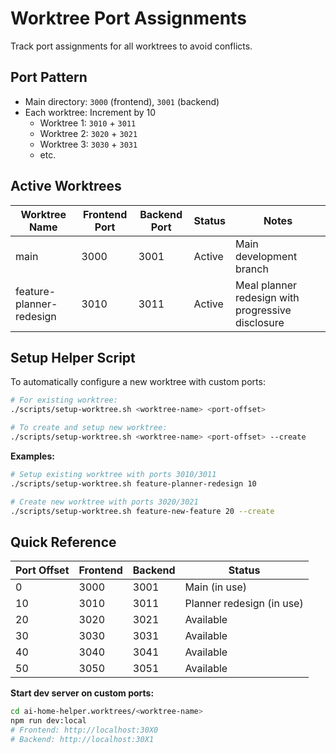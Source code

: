 # Worktree Port Assignments

Track port assignments for all worktrees to avoid conflicts.

## Port Pattern
- Main directory: `3000` (frontend), `3001` (backend)
- Each worktree: Increment by 10
  - Worktree 1: `3010` + `3011`
  - Worktree 2: `3020` + `3021`
  - Worktree 3: `3030` + `3031`
  - etc.

## Active Worktrees

| Worktree Name | Frontend Port | Backend Port | Status | Notes |
|---------------|---------------|--------------|--------|-------|
| main | 3000 | 3001 | Active | Main development branch |
| feature-planner-redesign | 3010 | 3011 | Active | Meal planner redesign with progressive disclosure |

## Setup Helper Script

To automatically configure a new worktree with custom ports:

```bash
# For existing worktree:
./scripts/setup-worktree.sh <worktree-name> <port-offset>

# To create and setup new worktree:
./scripts/setup-worktree.sh <worktree-name> <port-offset> --create
```

**Examples:**
```bash
# Setup existing worktree with ports 3010/3011
./scripts/setup-worktree.sh feature-planner-redesign 10

# Create new worktree with ports 3020/3021
./scripts/setup-worktree.sh feature-new-feature 20 --create
```

## Quick Reference

| Port Offset | Frontend | Backend | Status |
|-------------|----------|---------|--------|
| 0 | 3000 | 3001 | Main (in use) |
| 10 | 3010 | 3011 | Planner redesign (in use) |
| 20 | 3020 | 3021 | Available |
| 30 | 3030 | 3031 | Available |
| 40 | 3040 | 3041 | Available |
| 50 | 3050 | 3051 | Available |

**Start dev server on custom ports:**
```bash
cd ai-home-helper.worktrees/<worktree-name>
npm run dev:local
# Frontend: http://localhost:30X0
# Backend: http://localhost:30X1
```
